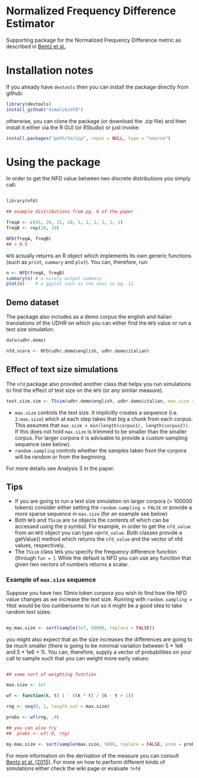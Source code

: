 # Normalized Frequency Difference Estimator

Supporting package for the Normalized Frequency Difference metric as described in [Bentz et al.](http://bit.ly/1KtlXzu).

# Installation notes

If you already have `devtools` then you can install the package directly from github:

```r
library(devtools)
install_github("dimalik/nfd")
```

otherwise, you can clone the package (or download the .zip file) and then install it either via the R GUI (or RStudio) or just invoke:

```r
install.packages("path/to/zip", repos = NULL, type = "source")
```

# Using the package

In order to get the NFD value between two discrete distributions you simply call:

```r

library(nfd)

## example distributions from pg. 6 of the paper

freqA <- c(45, 20, 15, 10, 5, 1, 1, 1, 1, 1)
freqB <- rep(10, 10)

NFD(freqA, freqB)
## > 0.5
```

`NFD` actually returns an R object which implements its own generic functions (such as `print`, `summary` and `plot`). You can, therefore, run:

```R
n <- NFD(freqA, freqB)
summary(n) # a nicely output summary
plot(n)    # a ggplot such as the ones in pg. 11
```

## Demo dataset

The package also includes as a demo corpus the english and italian translations of the UDHR on which you can either find the `NFD` value or run a text size simulation.

```R
data(udhr.demo)

nfd.score <- NFD(udhr.demo$english, udhr.demo$italian)
```

## Effect of text size simulations

The `nfd` package also provided another class that helps you run simulations to find the effect of text size on the `NFD` (or any similar measure).

```R
text.size.sim <- TSsim(udhr.demo$english, udhr.demo$italian, max.size = 1000, random.sampling = TRUE)
```

- `max.size` controls the text size. It implicitly creates a sequence (i.e. `2:max.size`) which at each step takes that big a chunk from each corpus. This assumes that `max.size < min(length(corpus1), length(corpus2))`. If this does not hold `max.size` is trimmed to be smaller than the smaller corpus. For larger corpora it is advisable to provide a custom sampling sequence (see below).
- `random.sampling` controls whether the samples taken from the corpora will be random or from the beginning.

For more details see Analysis 3 in the paper.

## Tips

- If you are going to run a text size simulation on larger corpora (> 100000 tokens) consider either setting the `random.sampling = FALSE` or provide a more sparse sequence in `max.size` (for an example see below)
- Both `NFD` and `TSsim` are `S4` objects the contents of which can be accessed using the `@` symbol. For example, in order to get the `nfd_value` from an `NFD` object you can type `n@nfd_value`. Both classes provide a getValue() method which returns the `nfd_value` and the vector of nfd values, respectively.
- The `TSsim` class lets you specify the frequency difference function (through `fun = `). While the default is NFD you can use any function that given two vectors of numbers returns a scalar.

### Example of `max.size` sequence

Suppose you have two 10mio token corpora you wish to find how the NFD value changes as we increase the text size. Running with `random.sampling = TRUE` would be too cumbersome to run so it might be a good idea to take random text sizes:

```R

my.max.size <- sort(sample(1e7, 50000, replace = FALSE))

```

you might also expect that as the size increases the differences are going to be much smaller (there is going to be minimial variation between 5 * 1e6 and 5 * 1e6 + 1). You can, therefore, supply a vector of probabilities on your call to sample such that you can weight more early values:

```R

## some sort of weighting function

max.size <- 1e7

wf <- function(k, t) 1 - ((k * t) / (k - t + 1)) 

rng <- seq(0, 1, length.out = max.size)

probs <- wf(rng, .9)

## you can also try
##  probs <- wf(.9, rng)

my.max.size <- sort(sample(max.size, 5000, replace = FALSE, prob = probs))

```

For more information on the derivation of the measure you can consult [Bentz et al. (2015)](http://bit.ly/1KtlXzu). For more on how to perform different kinds of simulations either check the wiki page or evaluate `?nfd`
